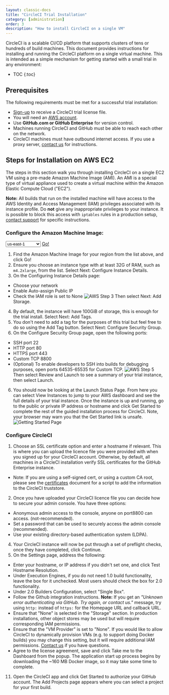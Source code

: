 ```yaml
---
layout: classic-docs
title: "CircleCI Trial Installation"
category: [administration]
order: 3
description: "How to install CircleCI on a single VM"
---
```


CircleCI is a scalable CI/CD platform that supports clusters of tens or hundreds of build machines. This document provides instructions for installing and running the CircleCI platform on a single virtual machine. This is intended as a simple mechanism for getting started with a small trial in any environment:

* TOC
{:toc}

## Prerequisites

The following requirements must be met for a successful trial installation:

- [Sign-up](https://circleci.com/enterprise-trial-install/) to receive a CircleCI trial license file.
- You will need an [AWS account](https://portal.aws.amazon.com/billing/signup?nc2=h_ct&src=header_signup&redirect_url=https%3A%2F%2Faws.amazon.com%2Fregistration-confirmation#/start).
- Use **GitHub.com or GitHub Enterprise** for version control.
- Machines running CircleCI and GitHub must be able to reach each other on the network.
- CircleCI machines must have outbound internet access. If you use a proxy server, [contact us](https://support.circleci.com/hc/en-us/requests/new) for instructions.

## Steps for Installation on AWS EC2

The steps in this section walk you through installing CircleCI on a single EC2 VM using a pre-made Amazon Machine Image (AMI). An AMI is a special type of virtual appliance used to create a virtual machine within the Amazon Elastic Compute Cloud ("EC2").

**Note:** All builds that run on the installed machine will have access to the AWS Identity and Access Management (IAM) privileges associated with its instance profile. Do **not** give any inappropriate privileges to your instance. It is possible to block this access with `iptables` rules in a production setup, [contact support](https://support.circleci.com/hc/en-us) for specific instructions.

### Configure the Amazon Machine Image:

<script>
  var amiIds = {
  "ap-northeast-1": "ami-32e6d455",
  "ap-northeast-2": "ami-2cef3242",
  "ap-southeast-1": "ami-7f22a71c",
  "ap-southeast-2": "ami-21111b42",
  "eu-central-1": "ami-7a2ef015",
  "eu-west-1": "ami-ac1a14ca",
  "sa-east-1": "ami-70026d1c",
  "us-east-1": "ami-cb6f1add",
  "us-east-2": "ami-57c7e032",
  "us-west-1": "ami-059b818564104e5c6",
  "us-west-2": "ami-c24a2fa2"
  };

  var amiUpdateSelect = function() {
    var s = document.getElementById("ami-select");
    var region = s.options[s.selectedIndex].value;
    document.getElementById("ami-go").href = "https://console.aws.amazon.com/ec2/v2/home?region=" + region + "#LaunchInstanceWizard:ami=" + amiIds[region];
  };
  </script>

  <select id="ami-select" onchange="amiUpdateSelect()">
  <option value="ap-northeast-1">ap-northeast-1</option>
  <option value="ap-northeast-2">ap-northeast-2</option>
  <option value="ap-southeast-1">ap-southeast-1</option>
  <option value="ap-southeast-2">ap-southeast-2</option>
  <option value="eu-central-1">eu-central-1</option>
  <option value="eu-west-1">eu-west-1</option>
  <option value="sa-east-1">sa-east-1</option>
  <option value="us-east-1" selected="selected">us-east-1</option>
  <option value="us-east-2">us-east-2</option>
  <option value="us-west-1">us-west-1</option>
  <option value="us-west-2">us-west-2</option>
  </select>
  <a id="ami-go" href="" class="btn btn-success" data-analytics-action="{{ site.analytics.events.go_button_clicked }}" target="_blank">Go!</a>
<script>amiUpdateSelect();</script>


1. Find the Amazon Machine Image for your region from the list above, and click Go!
2. Ensure you choose an instance type with at least 32G of RAM, such as `m4.2xlarge`, from the list. Select Next: Configure Instance Details.
3. On the Configuring Instance Details page:
- Choose your network
- Enable Auto-assign Public IP
- Check the IAM role is set to None
![AWS Step 3]({{site.baseurl}}/assets/img/docs/single-box-step3.png)
Then select Next: Add Storage.
4. By default, the instance will have 100GiB of storage, this is enough for the trial install. Select Next: Add Tags.
5. You don't need to add a tag for the purposes of this trial but feel free to do so using the Add Tag button. Select Next: Configure Security Group.
5. On the Configure Security Group page, open the following ports:
- SSH port 22
- HTTP port 80
- HTTPS port 443
- Custom TCP 8800
- (Optional) To enable developers to SSH into builds for debugging purposes, open ports 64535-65535 for Custom TCP.
![AWS Step 5]({{site.baseurl}}/assets/img/docs/single-box-step5.png)
Then select Review and Launch to see a summary of your trial instance, then select Launch.
6. You should now be looking at the Launch Status Page. From here you can select View Instances to jump to your AWS dashboard and see the full details of your trial instance. Once the instance is up and running, go to the public or private IP address or hostname and click Get Started to complete the rest of the guided installation process for CircleCI. Note, your browser may warn you that the Get Started link is unsafe.
![Getting Started Page]({{site.baseurl}}/assets/img/docs/GettingStartedPage.png)

### Configure CircleCI
1. Choose an SSL certificate option and enter a hostname if relevant. This is where you can upload the licence file you were provided with when you signed up for your CircleCI account. Otherwise, by default, all machines in a CircleCI installation verify SSL certificates for the GitHub Enterprise instance.
- Note: If you are using a self-signed cert, or using a custom CA root, please see the [certificates]({{site.baseurl}}/2.0/certificates/) document for a script to add the information to the CircleCI truststore.
2. Once you have uploaded your CircleCI licence file you can decide how to secure your admin console. You have three options:
- Anonymous admin access to the console, anyone on port8800 can access. (not-recommended).
- Set a password that can be used to securely access the admin console (recommended).
- Use your existing directory-based authentication system (LDPA).
4. Your CircleCI instance will now be put through a set of preflight checks, once they have completed, click Continue.
3. On the Settings page, address the following:
- Enter your hostname, or IP address if you didn't set one, and click Test Hostname Resolution.
- Under Execution Engines, if you do not need 1.0 build functionality, leave the box for it unchecked. Most users should check the box for 2.0 functionality.
- Under 2.0 Builders Configuration, select "Single Box".
- Follow the Github integration instructions. **Note:** If you get an *"Unknown error authenticating via GitHub. Try again, or contact us."* message, try using `http:` instead of `https:` for the Homepage URL and callback URL.
- Ensure that "None" is selected in the "Storage" section. In production installations, other object stores may be used but will require corresponding IAM permissions.
- Ensure that the "VM Provider" is set to "None". If you would like to allow CircleCI to dynamically provision VMs (e.g. to support doing Docker builds) you may change this setting, but it will require additional IAM permissions. [Contact us](https://support.circleci.com/hc/en-us) if you have questions.
- Agree to the license agreement, save and click Take me to the Dashboard from the popup. The application start up process begins by downloading the ~160 MB Docker image, so it may take some time to complete.
11. Open the CircleCI app and click Get Started to authorize your GitHub account. The Add Projects page appears where you can select a project for your first build.


<!---
## Installation in a Data Center

1. Launch a VM with at least 8GB of RAM, 100GB of disk space on the root volume, and a version of Linux that supports Docker, for example Ubuntu Trusty 14.04.

2. Open ports 22 and 8800 to administrators, open ports 80 and 443 to all users, and optionally open ports 64535-65535 to developers to SSH into builds.

3. Install Replicated, the tool used to package and distribute CircleCI, by running the  `curl https://get.replicated.com/docker | sudo bash` command. **Note:** Docker must not use the device mapper storage driver. Check this by running `sudo docker info | grep "Storage Driver"`.)

4. Visit port 8800 on the machine in a web browser to complete the guided installation process.

5. Complete the process by choosing an SSL certificate option, uploading the license, setting the admin password and hostnames,  enabling GitHub OAuth registration, and defining protocol settings. The application start up process begins by downloading the ~160 MB docker image, so it may take some time to complete.

6. Open the CircleCI app and click Get Started to authorize your GitHub account. The Add Projects page appears where you can select a project for your first build.
-->
